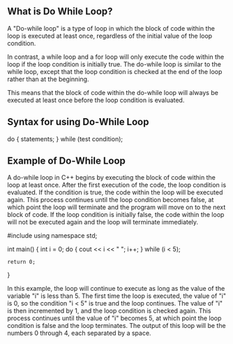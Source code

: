 ## What is Do While Loop?

A "Do-while loop" is a type of loop in which the block of code within the loop is executed at least once, regardless of the initial value of the loop condition.

In contrast, a while loop and a for loop will only execute the code within the loop if the loop condition is initially true. The do-while loop is similar to the while loop, except that the loop condition is checked at the end of the loop rather than at the beginning. 

This means that the block of code within the do-while loop will always be executed at least once before the loop condition is evaluated.

## Syntax for using Do-While Loop 

do
{
    statements;
} while (test condition);

## Example of Do-While Loop

A do-while loop in C++ begins by executing the block of code within the loop at least once. After the first execution of the code, the loop condition is evaluated. If the condition is true, the code within the loop will be executed again. This process continues until the loop condition becomes false, at which point the loop will terminate and the program will move on to the next block of code. If the loop condition is initially false, the code within the loop will not be executed again and the loop will terminate immediately.

#include <iostream>
using namespace std;
 
int main()
{
    int i = 0;
do {
   cout << i << " ";
   i++;
} while (i < 5);
 
    return 0;
}

In this example, the loop will continue to execute as long as the value of the variable "i" is less than 5. The first time the loop is executed, the value of "i" is 0, so the condition "i < 5" is true and the loop continues. The value of "i" is then incremented by 1, and the loop condition is checked again. This process continues until the value of "i" becomes 5, at which point the loop condition is false and the loop terminates. The output of this loop will be the numbers 0 through 4, each separated by a space.

